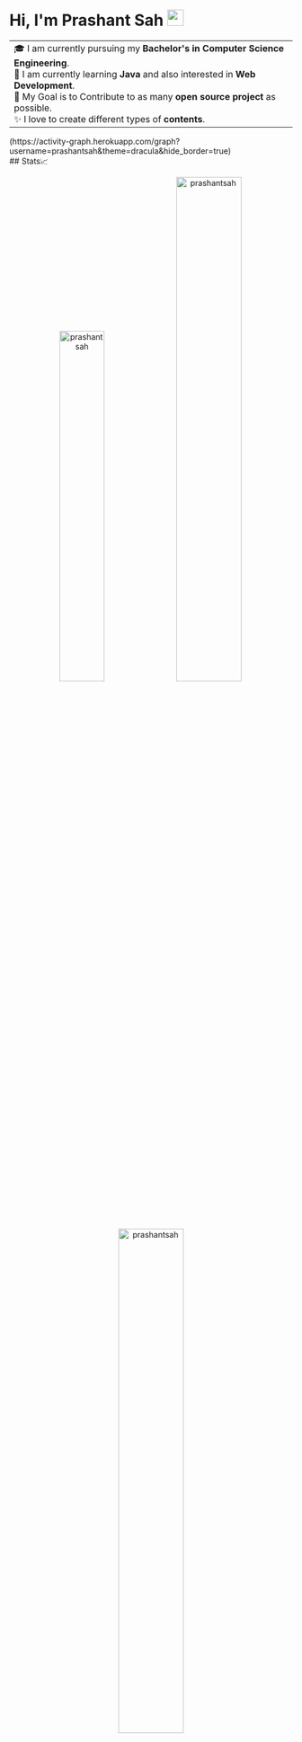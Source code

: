 # Hi, I'm Prashant Sah  <img src="https://github.com/TheDudeThatCode/TheDudeThatCode/blob/master/Assets/Hi.gif" width="29px">

<!--
**prashantsah/prashantsah** is a ✨ _special_ ✨ repository because its `README.md` (this file) appears on your GitHub profile.

Here are some ideas to get you started:

- 🔭 I’m currently working on ...
- 🌱 I’m currently learning ...
- 👯 I’m looking to collaborate on ...
- 🤔 I’m looking for help with ...
- 💬 Ask me about ...
- 📫 How to reach me: ...
- 😄 Pronouns: ...
- ⚡ Fun fact: ...
-->
<table>
<tr>
  <td valign="center">
    🎓 I am currently pursuing my <B>Bachelor's in Computer Science Engineering</B>.<br>
    🌱 I am currently learning <B>Java</B> and also interested in <B>Web Development</B>.<br>
    🎯 My Goal is to Contribute to as many <B>open source project</B> as possible.<br>
    ✨ I love to create different types of <B>contents</B>.<br>
    </td >

</tr>
</table>
<!--# replace username with your own or change theme ![GitHub Activity Graph]-->
(https://activity-graph.herokuapp.com/graph?username=prashantsah&theme=dracula&hide_border=true)<br>
<!--# replace username with your own or change theme -->
## Stats📈 <p align="center"> <img width="40%" src="https://github-readme-stats.vercel.app/api/top-langs?username=prashantsah&show_icons=true&theme=dracula&title_color=ff8000&text_color=ffffff&bg_color=6a6a6a&locale=en&layout=compact&hide_border=true" alt="prashantsah" />  <img width="48%" src="https://github-readme-stats.vercel.app/api?username=prashantsah&show_icons=true&theme=dracula&title_color=ff8000&text_color=ffffff&bg_color=6a6a6a&locale=en&hide_border=true" alt="prashantsah" /> <img width="48%" src="https://github-readme-streak-stats.herokuapp.com/?user=prashantsah&theme=highcontrast&hide_border=true" alt="prashantsah" /> </p>
